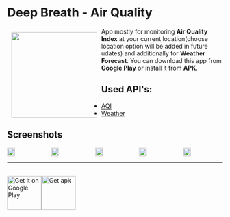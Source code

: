 # Deep Breath - Air Quality
<img src="https://github.com/iaruchkin/DeepBreath/blob/develop/app/src/main/ic_launcher-web.png?raw=true"
align="left" width="200" hspace="10" vspace="10">

App mostly for monitoring **Air Quality Index** at your current location(choose location option will be added in future udates) and additionally for **Weather Forecast**. You can download this app from **Google Play** or install it from **APK**.

## Used API's:
* [AQI](http://aqicn.org)
* [Weather](https://www.apixu.com/)

## Screenshots
<div style="display:flex;" >
<img  src="https://lh3.googleusercontent.com/5WfAziD87inoe0yCOyAvJExI-CDJH1f9JjKaTxMNtV7GhlmcJEdk1cOV1_EQciRvQ5A=w720-h310-rw" width="19%" >
<img style="margin-left:10px;" src="https://lh3.googleusercontent.com/OVtJHHgf26Y6d2UmD48lz8KD47X5HFPJbV8NRLlkqO2i0IUdY0a0FxjMgHBp_k-o5A=w720-h310-rw" width="19%" >
<img style="margin-left:10px;" src="https://lh3.googleusercontent.com/N2ZHWM8E0kV6nkRwRocpYipcomfnD1dImm3lPm0MmK01JvRbPQaSARVq8aQG64YdMCY=w720-h310-rw" width="19%" >
<img style="margin-left:10px;" src="https://lh3.googleusercontent.com/yIh3xUWt2fAINYfbTJzvzzzbv6cmPN9JREVxNQyCdijjWJ4VBeFvlF7Iubw_11FBH-I=w720-h310-rw" width="19%" >
<img style="margin-left:10px;" src="https://lh3.googleusercontent.com/LgpsxKjnqtBsl8wM4ccnKG7MMGUwU3CT0ze9Fd9T-fuvJZB_Faijr-C21TMIIvmKexE=w720-h310-rw" width="19%" >

</div>

***

<br/>

<div style="display:flex;" >
<a href="https://play.google.com/store/apps/details?id=com.iaruchkin.deepbreath">
    <img alt="Get it on Google Play"
        height="80"
        src="https://play.google.com/intl/en_us/badges/images/generic/en_badge_web_generic.png" />
</a>
<a href="https://github.com/iaruchkin/DeepBreath/releases/download/v.1.4.1/app-release.apk">
    <img alt="Get apk"
        height="80"
        src="http://yt3dl.net/images/apk-download-badge.png" />
</a>
</div>
